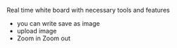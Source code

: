 Real time white board with necessary tools and features
* you can write save as image
* upload image 
* Zoom in Zoom out 

